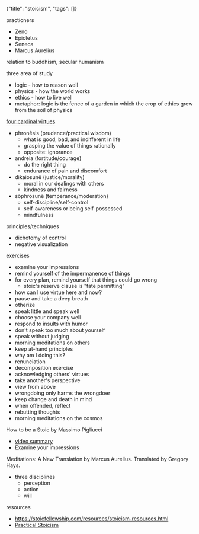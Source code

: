 {"title": "stoicism", "tags": []}

practioners
* Zeno
* Epictetus
* Seneca
* Marcus Aurelius

relation to buddhism, secular humanism

three area of study
* logic - how to reason well
* physics - how the world works
* ethics - how to live well
* metaphor: logic is the fence of a garden in which the crop of ethics grow from the soil of physics

[four cardinal virtues](https://donaldrobertson.name/2018/01/18/what-do-the-stoic-virtues-mean)
* phronêsis (prudence/practical wisdom)
  * what is good, bad, and indifferent in life
  * grasping the value of things rationally
  * opposite: ignorance
* andreia (fortitude/courage)
  * do the right thing
  * endurance of pain and discomfort
* dikaiosunê (justice/morality)
  * moral in our dealings with others
  * kindness and fairness
* sôphrosunê (temperance/moderation)
  * self-discipline/self-control
  * self-awareness or being self-possessed
  * mindfulness

principles/techniques
* dichotomy of control
* negative visualization

exercises
* examine your impressions
* remind yourself of the impermanence of things
* for every plan, remind yourself that things could go wrong
  * stoic's reserve clause is "fate permitting"
* how can I use virtue here and now?
* pause and take a deep breath
* otherize
* speak little and speak well
* choose your company well
* respond to insults with humor
* don't speak too much about yourself
* speak without judging
* morning meditations on others
* keep at-hand principles
* why am I doing this?
* renunciation
* decomposition exercise
* acknowledging others' virtues
* take another's perspective
* view from above
* wrongdoing only harms the wrongdoer
* keep change and death in mind
* when offended, reflect
* rebutting thoughts
* morning meditations on the cosmos

How to be a Stoic by Massimo Pigliucci
* [video summary](https://www.youtube.com/watch?v=wH6dSe_dYgM)
* Examine your impressions

Meditations: A New Translation by Marcus Aurelius. Translated by Gregory Hays.
* three disciplines
  * perception
  * action
  * will

resources
* https://stoicfellowship.com/resources/stoicism-resources.html
* [Practical Stoicism](http://c0c0c0.net/practical.html)
